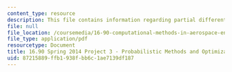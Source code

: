 ```yaml
---
content_type: resource
description: This file contains information regarding partial differential equations.
file: null
file_location: /coursemedia/16-90-computational-methods-in-aerospace-engineering-spring-2014/87215889ffb1938fbb6c1ae7139df187_MIT16_90S14_proj3_sol.pdf
file_type: application/pdf
resourcetype: Document
title: 16.90 Spring 2014 Project 3 - Probabilistic Methods and Optimization
uid: 87215889-ffb1-938f-bb6c-1ae7139df187
---
```


